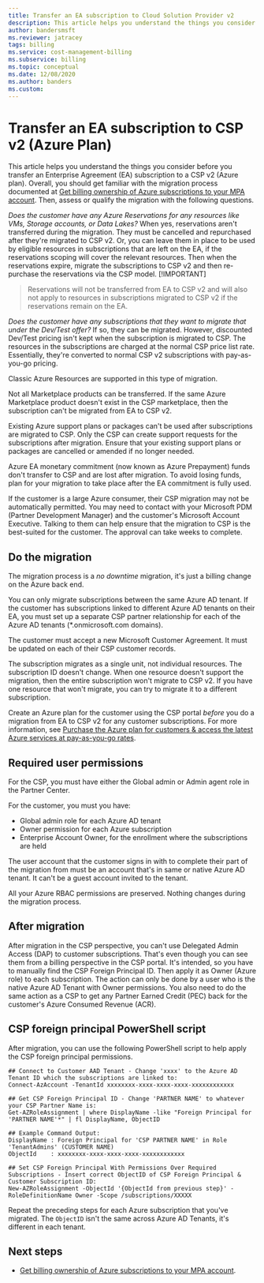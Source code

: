 ```yaml
---
title: Transfer an EA subscription to Cloud Solution Provider v2
description: This article helps you understand the things you consider before you transfer an Enterprise Agreement (EA) subscription to a Cloud Solution Provider (CSP) v2 (Azure plan).
author: bandersmsft
ms.reviewer: jatracey
tags: billing
ms.service: cost-management-billing
ms.subservice: billing
ms.topic: conceptual
ms.date: 12/08/2020
ms.author: banders
ms.custom: 
---
```


# Transfer an EA subscription to CSP v2 (Azure Plan)

This article helps you understand the things you consider before you transfer an Enterprise Agreement (EA) subscription to a CSP v2 (Azure plan). Overall, you should get familiar with the migration process documented at [Get billing ownership of Azure subscriptions to your MPA account](mpa-request-ownership.md). Then, assess or qualify the migration with the following questions.

*Does the customer have any Azure Reservations for any resources like VMs, Storage accounts, or Data Lakes?* When yes, reservations aren't transferred during the migration. They must be cancelled and repurchased after they're migrated to CSP v2. Or, you can leave them in place to be used by eligible resources in subscriptions that are left on the EA, if the reservations scoping will cover the relevant resources. Then when the reservations expire, migrate the subscriptions to CSP v2 and then re-purchase the reservations via the CSP model.
[!IMPORTANT]
> Reservations will not be transferred from EA to CSP v2 and will also not apply to resources in subscriptions migrated to CSP v2 if the reservations remain on the EA.

*Does the customer have any subscriptions that they want to migrate that under the Dev/Test offer?* If so, they can be migrated. However, discounted Dev/Test pricing isn't kept when the subscription is migrated to CSP. The resources in the subscriptions are charged at the normal CSP price list rate. Essentially, they're converted to normal CSP v2 subscriptions with pay-as-you-go pricing.

Classic Azure Resources are supported in this type of migration.

Not all Marketplace products can be transferred. If the same Azure Marketplace product doesn't exist in the CSP marketplace, then the subscription can't be migrated from EA to CSP v2.

Existing Azure support plans or packages can't be used after subscriptions are migrated to CSP. Only the CSP can create support requests for the subscriptions after migration. Ensure that your existing support plans or packages are cancelled or amended if no longer needed.

Azure EA monetary commitment (now known as Azure Prepayment) funds don't transfer to CSP and are lost after migration. To avoid losing funds, plan for your migration to take place after the EA commitment is fully used.

If the customer is a large Azure consumer, their CSP migration may not be automatically permitted. You may need to contact with your Microsoft PDM (Partner Development Manager) and the customer's Microsoft Account Executive. Talking to them can help ensure that the migration to CSP is the best-suited for the customer. The approval can take weeks to complete.

## Do the migration

The migration process is a _no downtime_ migration, it's just a billing change on the Azure back end.

You can only migrate subscriptions between the same Azure AD tenant. If the customer has subscriptions linked to different Azure AD tenants on their EA, you must set up a separate CSP partner relationship for each of the Azure AD tenants (\*.onmicrosoft.com domains).

The customer must accept a new Microsoft Customer Agreement. It must be updated on each of their CSP customer records.

The subscription migrates as a single unit, not individual resources. The subscription ID doesn't change. When one resource doesn't support the migration, then the entire subscription won't migrate to CSP v2. If you have one resource that won't migrate, you can try to migrate it to a different subscription.

Create an Azure plan for the customer using the CSP portal *before* you do a migration from EA to CSP v2 for any customer subscriptions. For more information, see [Purchase the Azure plan for customers &amp; access the latest Azure services at pay-as-you-go rates](/partner-center/purchase-azure-plan).

## Required user permissions

For the CSP, you must have either the Global admin or Admin agent role in the Partner Center.

For the customer, you must you have:

- Global admin role for each Azure AD tenant
- Owner permission for each Azure subscription
- Enterprise Account Owner, for the enrollment where the subscriptions are held

The user account that the customer signs in with to complete their part of the migration from must be an account that's in same or native Azure AD tenant. It can't be a guest account invited to the tenant.

All your Azure RBAC permissions are preserved. Nothing changes during the migration process.

## After migration

After migration in the CSP perspective, you can't use Delegated Admin Access (DAP) to customer subscriptions. That's even though you can see them from a billing perspective in the CSP portal. It's intended, so you have to manually find the CSP Foreign Principal ID. Then apply it as Owner (Azure role) to each subscription. The action can only be done by a user who is the native Azure AD Tenant with Owner permissions. You also need to do the same action as a CSP to get any Partner Earned Credit (PEC) back for the customer's Azure Consumed Revenue (ACR).

## CSP foreign principal PowerShell script

After migration, you can use the following PowerShell script to help apply the CSP foreign principal permissions.

```azurepowershell-interactive
## Connect to Customer AAD Tenant - Change 'xxxx' to the Azure AD Tenant ID which the subscriptions are linked to:
Connect-AzAccount -TenantId xxxxxxxx-xxxx-xxxx-xxxx-xxxxxxxxxxxx

## Get CSP Foreign Principal ID - Change 'PARTNER NAME' to whatever your CSP Partner Name is:
Get-AZRoleAssignment | where DisplayName -like "Foreign Principal for 'PARTNER NAME'*" | fl DisplayName, ObjectID

## Example Command Output:
DisplayName : Foreign Principal for 'CSP PARTNER NAME' in Role 'TenantAdmins' (CUSTOMER NAME)
ObjectId    : xxxxxxxx-xxxx-xxxx-xxxx-xxxxxxxxxxxx

## Set CSP Foreign Principal With Permissions Over Required Subscriptions - Insert correct ObjectID of CSP Foreign Principal & Customer Subscription ID:
New-AZRoleAssignment -ObjectId '{ObjectId from previous step}' -RoleDefinitionName Owner -Scope /subscriptions/XXXXX
```

Repeat the preceding steps for each Azure subscription that you've migrated. The `ObjectID` isn't the same across Azure AD Tenants, it's different in each tenant.

## Next steps

- [Get billing ownership of Azure subscriptions to your MPA account](mpa-request-ownership.md).
